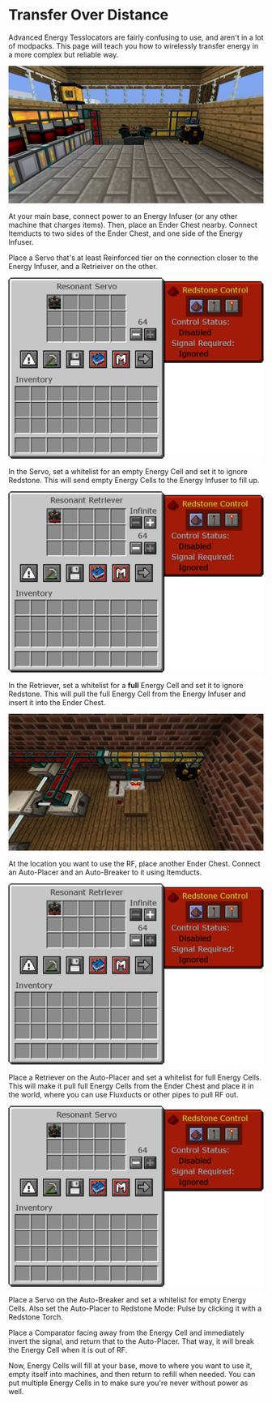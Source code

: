 # Transfer Over Distance

Advanced Energy Tesslocators are fairly confusing to use, and aren't in a lot of modpacks. This page will teach you how to wirelessly transfer energy in a more complex but reliable way.

![](charging.png)

At your main base, connect power to an Energy Infuser (or any other machine that charges items). Then, place an Ender Chest nearby. Connect Itemducts to two sides of the Ender Chest, and one side of the Energy Infuser.

Place a Servo that's at least Reinforced tier on the connection closer to the Energy Infuser, and a Retrieiver on the other.

![](servo1.png)

In the Servo, set a whitelist for an empty Energy Cell and set it to ignore Redstone. This will send empty Energy Cells to the Energy Infuser to fill up.

![](retriever1.png)

In the Retriever, set a whitelist for a **full** Energy Cell and set it to ignore Redstone. This will pull the full Energy Cell from the Energy Infuser and insert it into the Ender Chest.

![Those are Signalum-Plated Impulse Itemducts connecting the Energy Cell to the Fluxducts](discharging.png)

At the location you want to use the RF, place another Ender Chest. Connect an Auto-Placer and an Auto-Breaker to it using Itemducts.

![](retriever2.png)

Place a Retriever on the Auto-Placer and set a whitelist for full Energy Cells. This will make it pull full Energy Cells from the Ender Chest and place it in the world, where you can use Fluxducts or other pipes to pull RF out.

![](servo2.png)

Place a Servo on the Auto-Breaker and set a whitelist for empty Energy Cells. Also set the Auto-Placer to Redstone Mode: Pulse by clicking it with a Redstone Torch.

Place a Comparator facing away from the Energy Cell and immediately invert the signal, and return that to the Auto-Placer. That way, it will break the Energy Cell when it is out of RF.

Now, Energy Cells will fill at your base, move to where you want to use it, empty itself into machines, and then return to refill when needed. You can put multiple Energy Cells in to make sure you're never without power as well.
